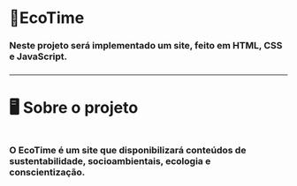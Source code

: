 # 🌱EcoTime
<h3>Neste projeto será implementado um site, feito em HTML, CSS e JavaScript.<h3>
<hr>
<h1>🖥 Sobre o projeto<h1>
<h3>O EcoTime é um site que disponibilizará conteúdos de sustentabilidade, socioambientais, ecologia e conscientização.<h3>
